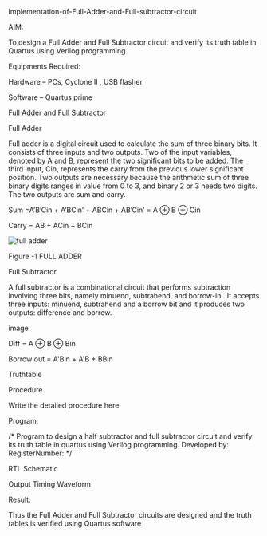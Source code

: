 Implementation-of-Full-Adder-and-Full-subtractor-circuit

AIM:

To design a Full Adder and Full Subtractor circuit and verify its truth table in Quartus using Verilog programming.

Equipments Required:

Hardware – PCs, Cyclone II , USB flasher

Software – Quartus prime

Full Adder and Full Subtractor

Full Adder

Full adder is a digital circuit used to calculate the sum of three binary bits. It consists of three inputs and two outputs. Two of the input variables, denoted by A and B, represent the two significant bits to be added. The third input, Cin, represents the carry from the previous lower significant position. Two outputs are necessary because the arithmetic sum of three binary digits ranges in value from 0 to 3, and binary 2 or 3 needs two digits. The two outputs are sum and carry.

Sum =A’B’Cin + A’BCin’ + ABCin + AB’Cin’ = A ⊕ B ⊕ Cin

Carry = AB + ACin + BCin

![full adder](https://github.com/Kalyanesree/exp3/assets/163311552/726a5712-a62b-4b49-aa54-a38d9ca7d1d5)

Figure -1 FULL ADDER

Full Subtractor

A full subtractor is a combinational circuit that performs subtraction involving three bits, namely minuend, subtrahend, and borrow-in . It accepts three inputs: minuend, subtrahend and a borrow bit and it produces two outputs: difference and borrow.

image

Diff = A ⊕ B ⊕ Bin

Borrow out = A'Bin + A'B + BBin

Truthtable

Procedure

Write the detailed procedure here

Program:

/* Program to design a half subtractor and full subtractor circuit and verify its truth table in quartus using Verilog programming. Developed by: RegisterNumber: */

RTL Schematic

Output Timing Waveform

Result:

Thus the Full Adder and Full Subtractor circuits are designed and the truth tables is verified using Quartus software
